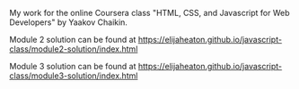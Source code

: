 My work for the online Coursera class "HTML, CSS, and Javascript for Web Developers" by Yaakov Chaikin.

Module 2 solution can be found at https://elijaheaton.github.io/javascript-class/module2-solution/index.html

Module 3 solution can be found at https://elijaheaton.github.io/javascript-class/module3-solution/index.html
